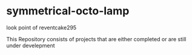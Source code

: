 # symmetrical-octo-lamp
look point of reventcake295

This Repository consists of projects that are either completed or are still under develepment
